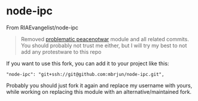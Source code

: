 node-ipc
================
From RIAEvangelist/node-ipc

> Removed [problematic peacenotwar](https://github.com/RIAEvangelist/peacenotwar) module and all related commits. You should probably not trust me either, but I will try my best to not add any protestware to this repo

If you want to use this fork, you can add it to your project like this: 

```    
"node-ipc": "git+ssh://git@github.com:mbrjun/node-ipc.git",
```
Probably you should just fork it again and replace my username with yours, while working on replacing this module with an alternative/maintained fork.

